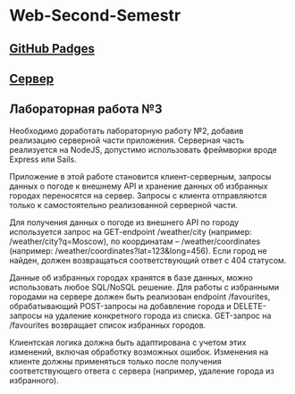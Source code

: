 # Web-Second-Semestr
## [GitHub Padges](https://xeniasv.github.io/Web-Second-Semestr/)
## [Сервер](https://github.com/XeniaSv/Web-Second-Semestr-Server)
## Лабораторная работа №3
Необходимо доработать лабораторную работу №2, добавив реализацию серверной части приложения. Серверная часть реализуется на NodeJS, допустимо использовать фреймворки вроде Express или Sails.

Приложение в этой работе становится клиент-серверным, запросы данных о погоде к внешнему API и хранение данных об избранных городах переносятся на сервер. Запросы с клиента отправляются только к самостоятельно реализованной серверной части.

Для получения данных о погоде из внешнего API по городу используется запрос на GET-endpoint /weather/city (например: /weather/city?q=Moscow), по координатам – /weather/coordinates (например: /weather/coordinates?lat=123&long=456). Если город не найден, должен возвращаться соответствующий ответ с 404 статусом.

Данные об избранных городах хранятся в базе данных, можно использовать любое SQL/NoSQL решение. Для работы с избранными городами на сервере должен быть реализован endpoint /favourites, обрабатывающий POST-запросы на добавление города и DELETE-запросы на удаление конкретного города из списка. GET-запрос на /favourites возвращает список избранных городов.

Клиентская логика должна быть адаптирована с учетом этих изменений, включая обработку возможных ошибок. Изменения на клиенте должны применяться только после получения соответствующего ответа с сервера (например, удаление города из избранного).

